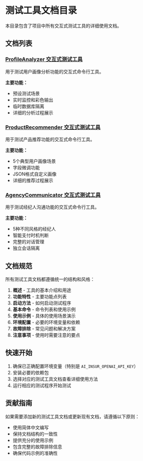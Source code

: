 # 测试工具文档目录

本目录包含了项目中所有交互式测试工具的详细使用文档。

## 文档列表

### [ProfileAnalyzer 交互式测试工具](./profile-analyzer-test.md)

用于测试用户画像分析功能的交互式命令行工具。

**主要功能：**

- 预设测试场景
- 实时监控和彩色输出
- 临时数据库隔离
- 详细的分析过程展示

### [ProductRecommender 交互式测试工具](./product-recommender-test.md)

用于测试产品推荐功能的交互式命令行工具。

**主要功能：**

- 5个典型用户画像场景
- 字段微调功能
- JSON格式自定义画像
- 详细的推荐过程展示

### [AgencyCommunicator 交互式测试工具](./agency-communication-test.md)

用于测试经纪人沟通功能的交互式命令行工具。

**主要功能：**

- 5种不同风格的经纪人
- 智能支付时机判断
- 完整的对话管理
- 独立会话隔离

## 文档规范

所有测试工具文档都遵循统一的结构和风格：

1. **概述** - 工具的基本介绍和用途
2. **功能特性** - 主要功能点列表
3. **启动方法** - 如何启动测试程序
4. **基本命令** - 命令列表和使用示例
5. **使用示例** - 具体的使用场景演示
6. **环境配置** - 必要的环境变量和依赖
7. **故障排除** - 常见问题和解决方案
8. **注意事项** - 使用时需要注意的要点

## 快速开始

1. 确保已正确配置环境变量（特别是 `AI_INSUR_OPENAI_API_KEY`）
2. 安装必要的依赖包
3. 选择对应的测试工具文档查看详细使用方法
4. 运行相应的测试程序开始测试

## 贡献指南

如果需要添加新的测试工具文档或更新现有文档，请遵循以下原则：

- 使用简体中文编写
- 保持文档结构的一致性
- 提供充分的使用示例
- 包含完整的故障排除信息
- 确保代码示例的准确性
